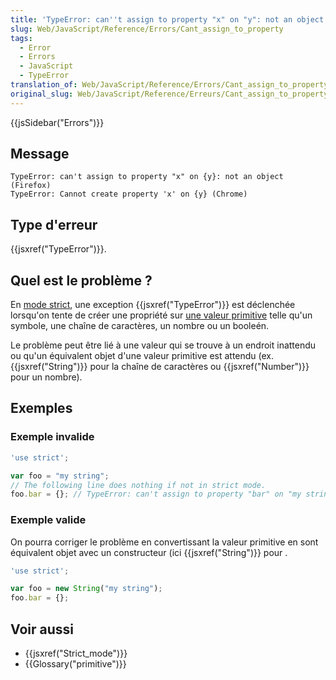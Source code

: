 ```yaml
---
title: 'TypeError: can''t assign to property "x" on "y": not an object'
slug: Web/JavaScript/Reference/Errors/Cant_assign_to_property
tags:
  - Error
  - Errors
  - JavaScript
  - TypeError
translation_of: Web/JavaScript/Reference/Errors/Cant_assign_to_property
original_slug: Web/JavaScript/Reference/Erreurs/Cant_assign_to_property
---
```

{{jsSidebar("Errors")}}

## Message

```
TypeError: can't assign to property "x" on {y}: not an object (Firefox)
TypeError: Cannot create property 'x' on {y} (Chrome)
```

## Type d'erreur

{{jsxref("TypeError")}}.

## Quel est le problème ?

En [mode strict](/fr/docs/Web/JavaScript/Reference/Strict_mode), une exception {{jsxref("TypeError")}} est déclenchée lorsqu'on tente de créer une propriété sur [une valeur primitive](/fr/docs/Web/JavaScript/Structures_de_données#Les_valeurs_primitives) telle qu'un symbole, une chaîne de caractères, un nombre ou un booleén.

Le problème peut être lié à une valeur qui se trouve à un endroit inattendu ou qu'un équivalent objet d'une valeur primitive est attendu (ex. {{jsxref("String")}} pour la chaîne de caractères ou {{jsxref("Number")}} pour un nombre).

## Exemples

### Exemple invalide

```js example-bad
'use strict';

var foo = "my string";
// The following line does nothing if not in strict mode.
foo.bar = {}; // TypeError: can't assign to property "bar" on "my string": not an object
```

### Exemple valide

On pourra corriger le problème en convertissant la valeur primitive en sont équivalent objet avec un constructeur (ici {{jsxref("String")}} pour .

```js example-good
'use strict';

var foo = new String("my string");
foo.bar = {};
```

## Voir aussi

- {{jsxref("Strict_mode")}}
- {{Glossary("primitive")}}
